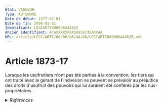 ```yaml
---
État: VIGUEUR
Type: AUTONOME
Date de début: 1977-07-01
Date de fin: 2999-01-01
Identifiant: LEGIARTI000006444625
Ancien identifiant: ACAXXXXXXXX5X01873SAXXAA
URL: article/LEGI/ARTI/00/00/06/44/46/LEGIARTI000006444625.xml
---
```


<h1>Article 1873-17</h1>

Lorsque les usufruitiers n'ont pas été parties à la convention, les tiers qui
ont traité avec le gérant de l'indivision ne peuvent se prévaloir au préjudice
des droits d'usufruit des pouvoirs qui lui auraient été conférés par les
nus-propriétaires.


<details>
  <summary><em>Références</em></summary>

  <h2>Articles faisant référence à l'article</h2>
  
  <ul>
    <li>
      <a href="https://legal.tricoteuses.fr//redirection/LEGIARTI000006283659?vers=git&vers=legifrance">Loi n°76-1286 du 31 décembre 1976 RELATIVE A L'ORGANISATION DE L'INDIVISION - article 15 ENTIEREMENT_MODIF</a> CREATION cible
    </li>
    <li>
      <a href="https://legal.tricoteuses.fr//redirection/LEGIARTI000006283663?vers=git&vers=legifrance">Loi n° 76-1286 du 31 décembre 1976 relative à l'organisation de l'indivision - article 19 AUTONOME VIGUEUR, en vigueur depuis le 1978-07-01</a> SPEC_APPLI cible
    </li>
  </ul>
  
  <h2>Textes faisant référence à l'article</h2>
  
  <ul>
    <li>
      <a href="https://legal.tricoteuses.fr//redirection/JORFTEXT000000522255?vers=git&vers=legifrance">Loi n°76-1286 du 31 décembre 1976 RELATIVE A L'ORGANISATION DE L'INDIVISION</a> CODIFICATION cible
    </li>
  </ul>
  
  <h2>Références faites par l'article</h2>
  
  <ul>
    <li>
      1976-12-31 CODIFICATION source <a href="https://legal.tricoteuses.fr//redirection/JORFTEXT000000522255?vers=git&vers=legifrance">Loi n°76-1286 du 31 décembre 1976 RELATIVE A L'ORGANISATION DE L'INDIVISION</a>
    </li>
    <li>
      1976-12-31 CREATION source <a href="https://legal.tricoteuses.fr//redirection/LEGIARTI000006283659?vers=git&vers=legifrance">Loi n°76-1286 du 31 décembre 1976 RELATIVE A L'ORGANISATION DE L'INDIVISION - article 15 ENTIEREMENT_MODIF</a>
    </li>
    <li>
      1976-12-31 SPEC_APPLI source <a href="https://legal.tricoteuses.fr//redirection/LEGIARTI000006283663?vers=git&vers=legifrance">Loi n° 76-1286 du 31 décembre 1976 relative à l'organisation de l'indivision - article 19 AUTONOME VIGUEUR, en vigueur depuis le 1978-07-01</a>
    </li>
  </ul>
</details>
